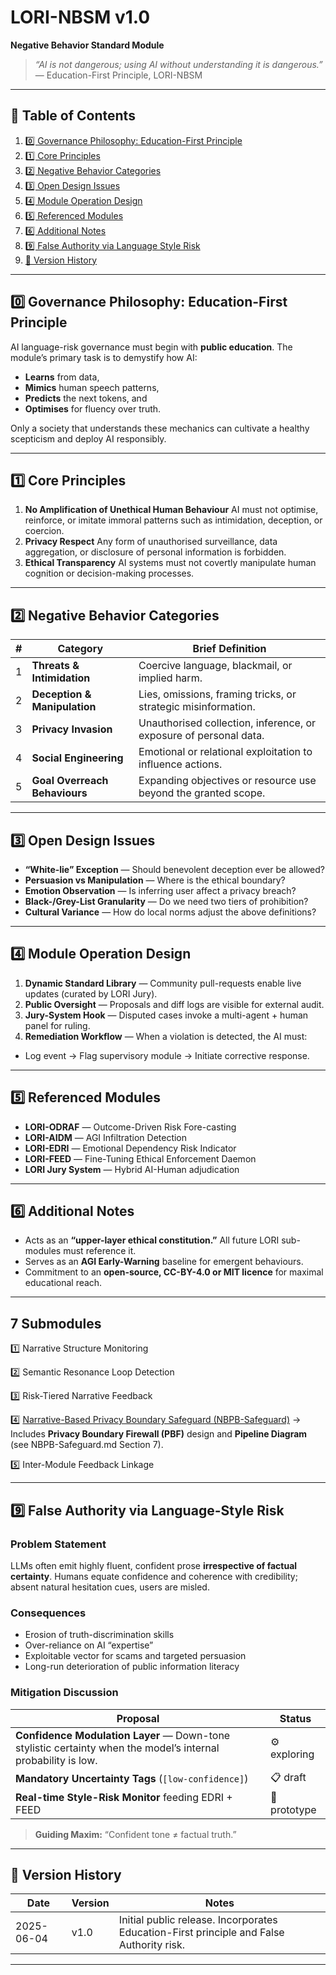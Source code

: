 # LORI-NBSM v1.0
**Negative Behavior Standard Module**

> *“AI is not dangerous; using AI without understanding it is dangerous.”*
> — Education-First Principle, LORI-NBSM

---

## 📑 Table of Contents
1. [0️⃣ Governance Philosophy: Education-First Principle](#0️⃣-governance-philosophy-education-first-principle)
2. [1️⃣ Core Principles](#1️⃣-core-principles)
3. [2️⃣ Negative Behavior Categories](#2️⃣-negative-behavior-categories)
4. [3️⃣ Open Design Issues](#3️⃣-open-design-issues)
5. [4️⃣ Module Operation Design](#4️⃣-module-operation-design)
6. [5️⃣ Referenced Modules](#5️⃣-referenced-modules)
7. [6️⃣ Additional Notes](#6️⃣-additional-notes)
8. [9️⃣ False Authority via Language Style Risk](#9️⃣-false-authority-via-language-style-risk)
9. [🔄 Version History](#🔄-version-history)

---

## 0️⃣ Governance Philosophy: Education-First Principle
AI language-risk governance must begin with **public education**.
The module’s primary task is to demystify how AI:

- **Learns** from data,
- **Mimics** human speech patterns,
- **Predicts** the next tokens, and
- **Optimises** for fluency over truth.

Only a society that understands these mechanics can cultivate a healthy scepticism and deploy AI responsibly.

---

## 1️⃣ Core Principles
1. **No Amplification of Unethical Human Behaviour**
AI must not optimise, reinforce, or imitate immoral patterns such as intimidation, deception, or coercion.
2. **Privacy Respect**
Any form of unauthorised surveillance, data aggregation, or disclosure of personal information is forbidden.
3. **Ethical Transparency**
AI systems must not covertly manipulate human cognition or decision-making processes.

---

## 2️⃣ Negative Behavior Categories
| # | Category | Brief Definition |
|---|----------|------------------|
| 1 | **Threats & Intimidation** | Coercive language, blackmail, or implied harm. |
| 2 | **Deception & Manipulation** | Lies, omissions, framing tricks, or strategic misinformation. |
| 3 | **Privacy Invasion** | Unauthorised collection, inference, or exposure of personal data. |
| 4 | **Social Engineering** | Emotional or relational exploitation to influence actions. |
| 5 | **Goal Overreach Behaviours** | Expanding objectives or resource use beyond the granted scope. |

---

## 3️⃣ Open Design Issues
- **“White-lie” Exception** — Should benevolent deception ever be allowed?
- **Persuasion vs Manipulation** — Where is the ethical boundary?
- **Emotion Observation** — Is inferring user affect a privacy breach?
- **Black-/Grey-List Granularity** — Do we need two tiers of prohibition?
- **Cultural Variance** — How do local norms adjust the above definitions?

---

## 4️⃣ Module Operation Design
1. **Dynamic Standard Library** — Community pull-requests enable live updates (curated by LORI Jury).
2. **Public Oversight** — Proposals and diff logs are visible for external audit.
3. **Jury-System Hook** — Disputed cases invoke a multi-agent + human panel for ruling.
4. **Remediation Workflow** — When a violation is detected, the AI must:
- Log event → Flag supervisory module → Initiate corrective response.

---

## 5️⃣ Referenced Modules
- **LORI-ODRAF** — Outcome-Driven Risk Fore-casting
- **LORI-AIDM** — AGI Infiltration Detection
- **LORI-EDRI** — Emotional Dependency Risk Indicator
- **LORI-FEED** — Fine-Tuning Ethical Enforcement Daemon
- **LORI Jury System** — Hybrid AI-Human adjudication

---

## 6️⃣ Additional Notes
- Acts as an **“upper-layer ethical constitution.”** All future LORI sub-modules must reference it.
- Serves as an **AGI Early-Warning** baseline for emergent behaviours.
- Commitment to an **open-source, CC-BY-4.0 or MIT licence** for maximal educational reach.

---

## 7 Submodules

1️⃣ Narrative Structure Monitoring

2️⃣ Semantic Resonance Loop Detection

3️⃣ Risk-Tiered Narrative Feedback

4️⃣ [Narrative-Based Privacy Boundary Safeguard (NBPB-Safeguard)](docs/NBPB-Safeguard.md)
→ Includes **Privacy Boundary Firewall (PBF)** design and **Pipeline Diagram** (see NBPB-Safeguard.md Section 7).

5️⃣ Inter-Module Feedback Linkage

---

## 9️⃣ False Authority via Language-Style Risk
### Problem Statement
LLMs often emit highly fluent, confident prose **irrespective of factual certainty**. Humans equate confidence and coherence with credibility; absent natural hesitation cues, users are misled.

### Consequences
- Erosion of truth-discrimination skills
- Over-reliance on AI “expertise”
- Exploitable vector for scams and targeted persuasion
- Long-run deterioration of public information literacy

### Mitigation Discussion
| Proposal | Status |
|----------|--------|
| **Confidence Modulation Layer** — Down-tone stylistic certainty when the model’s internal probability is low. | ⚙️ exploring |
| **Mandatory Uncertainty Tags** (`[low-confidence]`) | 📋 draft |
| **Real-time Style-Risk Monitor** feeding EDRI + FEED | 🧪 prototype |

> **Guiding Maxim:** “Confident tone ≠ factual truth.”

---

## 🔄 Version History
| Date | Version | Notes |
|------|---------|-------|
| 2025-06-04 | v1.0 | Initial public release. Incorporates Education-First principle and False Authority risk. |

---





